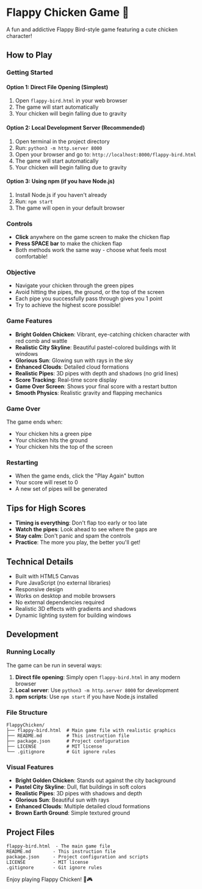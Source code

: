 # Flappy Chicken Game 🐔

A fun and addictive Flappy Bird-style game featuring a cute chicken character!

## How to Play

### Getting Started

#### Option 1: Direct File Opening (Simplest)
1. Open `flappy-bird.html` in your web browser
2. The game will start automatically
3. Your chicken will begin falling due to gravity

#### Option 2: Local Development Server (Recommended)
1. Open terminal in the project directory
2. Run: `python3 -m http.server 8000`
3. Open your browser and go to: `http://localhost:8000/flappy-bird.html`
4. The game will start automatically
5. Your chicken will begin falling due to gravity

#### Option 3: Using npm (if you have Node.js)
1. Install Node.js if you haven't already
2. Run: `npm start`
3. The game will open in your default browser

### Controls
- **Click** anywhere on the game screen to make the chicken flap
- **Press SPACE bar** to make the chicken flap
- Both methods work the same way - choose what feels most comfortable!

### Objective
- Navigate your chicken through the green pipes
- Avoid hitting the pipes, the ground, or the top of the screen
- Each pipe you successfully pass through gives you 1 point
- Try to achieve the highest score possible!

### Game Features
- **Bright Golden Chicken**: Vibrant, eye-catching chicken character with red comb and wattle
- **Realistic City Skyline**: Beautiful pastel-colored buildings with lit windows
- **Glorious Sun**: Glowing sun with rays in the sky
- **Enhanced Clouds**: Detailed cloud formations
- **Realistic Pipes**: 3D pipes with depth and shadows (no grid lines)
- **Score Tracking**: Real-time score display
- **Game Over Screen**: Shows your final score with a restart button
- **Smooth Physics**: Realistic gravity and flapping mechanics

### Game Over
The game ends when:
- Your chicken hits a green pipe
- Your chicken hits the ground
- Your chicken hits the top of the screen

### Restarting
- When the game ends, click the "Play Again" button
- Your score will reset to 0
- A new set of pipes will be generated

## Tips for High Scores
- **Timing is everything**: Don't flap too early or too late
- **Watch the pipes**: Look ahead to see where the gaps are
- **Stay calm**: Don't panic and spam the controls
- **Practice**: The more you play, the better you'll get!

## Technical Details
- Built with HTML5 Canvas
- Pure JavaScript (no external libraries)
- Responsive design
- Works on desktop and mobile browsers
- No external dependencies required
- Realistic 3D effects with gradients and shadows
- Dynamic lighting system for building windows

## Development

### Running Locally
The game can be run in several ways:

1. **Direct file opening**: Simply open `flappy-bird.html` in any modern browser
2. **Local server**: Use `python3 -m http.server 8000` for development
3. **npm scripts**: Use `npm start` if you have Node.js installed

### File Structure
```
FlappyChicken/
├── flappy-bird.html  # Main game file with realistic graphics
├── README.md         # This instruction file
├── package.json      # Project configuration
├── LICENSE           # MIT license
└── .gitignore        # Git ignore rules
```

### Visual Features
- **Bright Golden Chicken**: Stands out against the city background
- **Pastel City Skyline**: Dull, flat buildings in soft colors
- **Realistic Pipes**: 3D pipes with shadows and depth
- **Glorious Sun**: Beautiful sun with rays
- **Enhanced Clouds**: Multiple detailed cloud formations
- **Brown Earth Ground**: Simple textured ground

## Project Files
```
flappy-bird.html  - The main game file
README.md        - This instruction file
package.json     - Project configuration and scripts
LICENSE          - MIT license
.gitignore       - Git ignore rules
```

Enjoy playing Flappy Chicken! 🐔🎮 